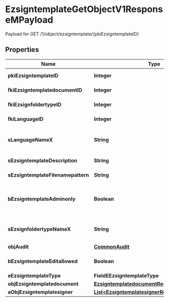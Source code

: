 

# EzsigntemplateGetObjectV1ResponseMPayload

Payload for GET /1/object/ezsigntemplate/{pkiEzsigntemplateID}

## Properties

| Name | Type | Description | Notes |
|------------ | ------------- | ------------- | -------------|
|**pkiEzsigntemplateID** | **Integer** | The unique ID of the Ezsigntemplate |  |
|**fkiEzsigntemplatedocumentID** | **Integer** | The unique ID of the Ezsigntemplatedocument |  [optional] |
|**fkiEzsignfoldertypeID** | **Integer** | The unique ID of the Ezsignfoldertype. |  [optional] |
|**fkiLanguageID** | **Integer** | The unique ID of the Language.  Valid values:  |Value|Description| |-|-| |1|French| |2|English| |  |
|**sLanguageNameX** | **String** | The Name of the Language in the language of the requester |  |
|**sEzsigntemplateDescription** | **String** | The description of the Ezsigntemplate |  |
|**sEzsigntemplateFilenamepattern** | **String** | The filename pattern of the Ezsigntemplate |  [optional] |
|**bEzsigntemplateAdminonly** | **Boolean** | Whether the Ezsigntemplate can be accessed by admin users only (eUserType&#x3D;Normal) |  |
|**sEzsignfoldertypeNameX** | **String** | The name of the Ezsignfoldertype in the language of the requester |  [optional] |
|**objAudit** | [**CommonAudit**](CommonAudit.md) |  |  |
|**bEzsigntemplateEditallowed** | **Boolean** | Whether the Ezsigntemplate if allowed to edit or not |  |
|**eEzsigntemplateType** | **FieldEEzsigntemplateType** |  |  [optional] |
|**objEzsigntemplatedocument** | [**EzsigntemplatedocumentResponse**](EzsigntemplatedocumentResponse.md) |  |  [optional] |
|**aObjEzsigntemplatesigner** | [**List&lt;EzsigntemplatesignerResponseCompound&gt;**](EzsigntemplatesignerResponseCompound.md) |  |  |



